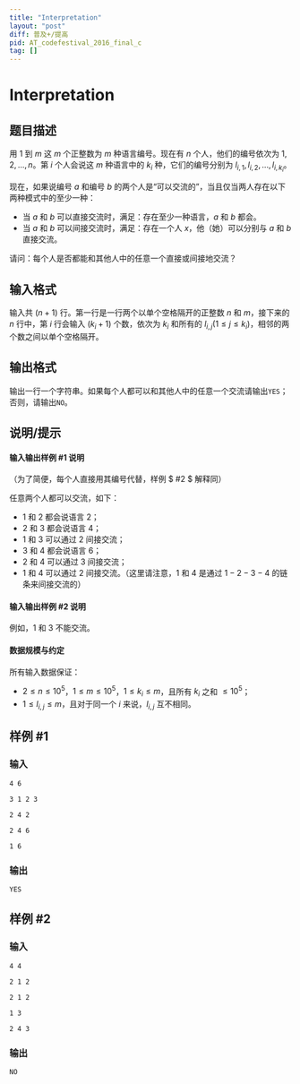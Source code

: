 ```yaml
---
title: "Interpretation"
layout: "post"
diff: 普及+/提高
pid: AT_codefestival_2016_final_c
tag: []
---
```


# Interpretation

## 题目描述

用 $1$ 到 $m$ 这 $m$ 个正整数为 $m$ 种语言编号。现在有 $n$ 个人，他们的编号依次为 $1,2,...,n$。第 $i$ 个人会说这 $m$ 种语言中的 $k_i$ 种，它们的编号分别为 $l_{i,1},l_{i,2},...,l_{i,k_i}$。

现在，如果说编号 $a$ 和编号 $b$ 的两个人是“可以交流的”，当且仅当两人存在以下两种模式中的至少一种：

- 当 $a$ 和 $b$ 可以直接交流时，满足：存在至少一种语言，$a$ 和 $b$ 都会。
- 当 $a$ 和 $b$ 可以间接交流时，满足：存在一个人 $x$，他（她）可以分别与 $a$ 和 $b$ 直接交流。

请问：每个人是否都能和其他人中的任意一个直接或间接地交流？

## 输入格式

输入共 $(n+1)$ 行。第一行是一行两个以单个空格隔开的正整数 $n$ 和 $m$，接下来的 $n$ 行中，第 $i$ 行会输入 $(k_i+1)$ 个数，依次为 $k_i$ 和所有的 $l_{i,j}(1 \le j \le k_i)$，相邻的两个数之间以单个空格隔开。

## 输出格式

输出一行一个字符串。如果每个人都可以和其他人中的任意一个交流请输出`YES`；否则，请输出`NO`。

## 说明/提示

#### 输入输出样例 #1 说明

（为了简便，每个人直接用其编号代替，样例 $ \#2 $ 解释同）

任意两个人都可以交流，如下：

- $1$ 和 $2$ 都会说语言 $2$；
- $2$ 和 $3$ 都会说语言 $4$；
- $1$ 和 $3$ 可以通过 $2$ 间接交流；
- $3$ 和 $4$ 都会说语言 $6$；
- $2$ 和 $4$ 可以通过 $3$ 间接交流；
- $1$ 和 $4$ 可以通过 $2$ 间接交流。（这里请注意，$1$ 和 $4$ 是通过 $1-2-3-4$ 的链条来间接交流的）

#### 输入输出样例 #2 说明

例如，$1$ 和 $3$ 不能交流。

#### 数据规模与约定

所有输入数据保证：

- $2 \le n \le 10^5$，$1 \le m \le 10^5$，$1 \le k_i \le m$，且所有 $k_i$ 之和 $\le 10^5$；
- $1 \le l_{i,j} \le m$，且对于同一个 $i$ 来说，$l_{i,j}$ 互不相同。

## 样例 #1

### 输入

```
4 6
3 1 2 3
2 4 2
2 4 6
1 6
```

### 输出

```
YES
```

## 样例 #2

### 输入

```
4 4
2 1 2
2 1 2
1 3
2 4 3
```

### 输出

```
NO
```

